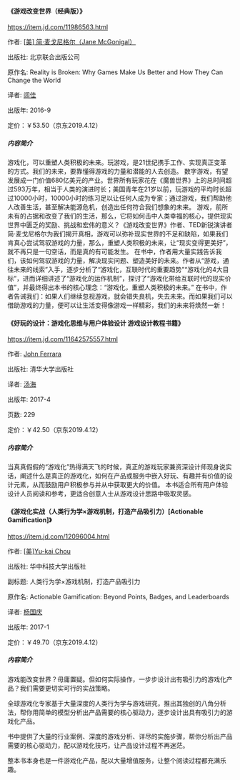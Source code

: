#### **《游戏改变世界（经典版）》**

<https://item.jd.com/11986563.html>

作者: [[美\] 简·麦戈尼格尔（Jane McGonigal）](https://book.douban.com/search/%E7%AE%80%C2%B7%E9%BA%A6%E6%88%88%E5%B0%BC%E6%A0%BC%E5%B0%94) 

出版社: 北京联合出版公司

原作名: Reality is Broken: Why Games Make Us Better and How They Can Change the World

译者: [闾佳](https://book.douban.com/search/%E9%97%BE%E4%BD%B3) 

出版年: 2016-9

定价：￥53.50（京东2019.4.12）

##### 内容简介

游戏化，可以重塑人类积极的未来。玩游戏，是21世纪携手工作、实现真正变革的方式。我们的未来，要靠懂得游戏的力量和潜能的人去创造。
数字游戏，有望发展成一门价值680亿美元的产业。世界所有玩家花在《魔兽世界》上的总时间超过593万年，相当于人类的演进时长；美国青年在21岁以前，玩游戏的平均时长超过10000小时，10000小时的练习足以让任何人成为专家；通过游戏，我们帮助他人改善生活，甚至解决能源危机，创造出任何符合我们想象的未来。
游戏，前所未有的占据和改变了我们的生活，那么，它将如何击中人类幸福的核心，提供现实世界中匮乏的奖励、挑战和宏伟的意义？《游戏改变世界》作者、TED新锐演讲者简·麦戈尼格尔为我们揭开真相，游戏可以弥补现实世界的不足和缺陷，如果我们肯真心尝试驾驭游戏的力量，那么，重塑人类积极的未来，让“现实变得更美好”，就不再只是一句空话，而是真的有可能发生。
在书中，作者用大量实践告诉我们，该如何驾驭游戏的力量，解决现实问题、塑造美好的未来。作者从“游戏，通往未来的线索”入手，逐步分析了“游戏化，互联时代的重要趋势”“游戏化的4大目标”，进而详细讲述了“游戏化的运作机制”，探讨了“游戏化带给互联时代的现实价值”，并最终得出本书的核心理念：“游戏化，重塑人类积极的未来。”
在书中，作者告诫我们：如果人们继续忽视游戏，就会错失良机，失去未来。而如果我们可以借助游戏的力量，便可以让生活变得像游戏一样精彩，我们的未来将焕然一新！



#### **《好玩的设计：游戏化思维与用户体验设计 游戏设计教程书籍》**

<https://item.jd.com/11642575557.html>

作者: [John Ferrara](https://book.douban.com/search/John%20Ferrara) 

出版社: 清华大学出版社

译者: [汤海](https://book.douban.com/search/%E6%B1%A4%E6%B5%B7) 

出版年: 2017-4

页数: 229

定价：￥42.50（京东2019.4.12）

##### 内容简介

当真真假假的“游戏化”热得满天飞的时候，真正的游戏玩家兼资深设计师现身说实话，阐述什么是真正的游戏化，如何在产品或服务中嵌入好玩、有趣并有价值的设计元素，从而鼓励用户积极参与并从中获取更大的价值。 本书适合所有用户体验设计人员阅读和参考，更适合创意人士从游戏设计思路中吸取灵感。



#### 《游戏化实战（人类行为学×游戏机制，打造产品吸引力）[Actionable Gamification]》

<https://item.jd.com/12096004.html>

作者: [[美\]Yu-kai Chou](https://book.douban.com/search/Yu-kai%20Chou) 

出版社: 华中科技大学出版社

副标题: 人类行为学×游戏机制，打造产品吸引力

原作名: Actionable Gamification: Beyond Points, Badges, and Leaderboards

译者: [杨国庆](https://book.douban.com/search/%E6%9D%A8%E5%9B%BD%E5%BA%86) 

出版年: 2017-1

定价：￥49.70（京东2019.4.12）

##### 内容简介

游戏能改变世界？毋庸置疑。但如何实际操作，一步步设计出有吸引力的游戏化产品？我们需要更切实可行的实战策略。

全球游戏化专家基于大量深度的人类行为学与游戏研究，推出其独创的八角分析法，帮你用简单的模型分析出产品需要的核心驱动力，逐步设计出具有吸引力的游戏化产品。

书中提供了大量的行业案例、深度的游戏分析、详尽的实施步骤，帮你分析出产品需要的核心驱动力，配以游戏化技巧，让产品设计过程不再迷茫。

整本书本身也是一件游戏化产品，配以大量增值服务，让整个阅读过程都充满乐趣。